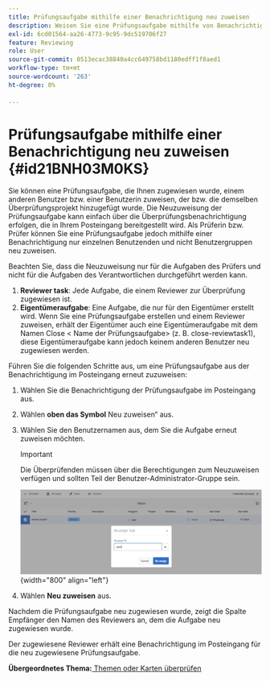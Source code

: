 ```yaml
---
title: Prüfungsaufgabe mithilfe einer Benachrichtigung neu zuweisen
description: Weisen Sie eine Prüfungsaufgabe mithilfe von Benachrichtigungen in AEM Guides neu zu. Wissen, wie Sie eine Reviewer-Aufgabe aus der Benachrichtigung im Posteingang neu zuweisen.
exl-id: 6cd01564-aa26-4773-9c95-9dc519706f27
feature: Reviewing
role: User
source-git-commit: 0513ecac38840a4cc649758bd1180edff1f8aed1
workflow-type: tm+mt
source-wordcount: '263'
ht-degree: 0%

---
```


# Prüfungsaufgabe mithilfe einer Benachrichtigung neu zuweisen {#id21BNH03M0KS}

Sie können eine Prüfungsaufgabe, die Ihnen zugewiesen wurde, einem anderen Benutzer bzw. einer Benutzerin zuweisen, der bzw. die demselben Überprüfungsprojekt hinzugefügt wurde. Die Neuzuweisung der Prüfungsaufgabe kann einfach über die Überprüfungsbenachrichtigung erfolgen, die in Ihrem Posteingang bereitgestellt wird. Als Prüferin bzw. Prüfer können Sie eine Prüfungsaufgabe jedoch mithilfe einer Benachrichtigung nur einzelnen Benutzenden und nicht Benutzergruppen neu zuweisen.

Beachten Sie, dass die Neuzuweisung nur für die Aufgaben des Prüfers und nicht für die Aufgaben des Verantwortlichen durchgeführt werden kann.

1. **Reviewer task**: Jede Aufgabe, die einem Reviewer zur Überprüfung zugewiesen ist.
1. **Eigentümeraufgabe**: Eine Aufgabe, die nur für den Eigentümer erstellt wird. Wenn Sie eine Prüfungsaufgabe erstellen und einem Reviewer zuweisen, erhält der Eigentümer auch eine Eigentümeraufgabe mit dem Namen Close &lt; Name der Prüfungsaufgabe\> \(z. B. close-reviewtask1\), diese Eigentümeraufgabe kann jedoch keinem anderen Benutzer neu zugewiesen werden.

Führen Sie die folgenden Schritte aus, um eine Prüfungsaufgabe aus der Benachrichtigung im Posteingang erneut zuzuweisen:

1. Wählen Sie die Benachrichtigung der Prüfungsaufgabe im Posteingang aus.
1. Wählen **oben das Symbol** Neu zuweisen“ aus.
1. Wählen Sie den Benutzernamen aus, dem Sie die Aufgabe erneut zuweisen möchten.

   >[!IMPORTANT]
   >
   > Die Überprüfenden müssen über die Berechtigungen zum Neuzuweisen verfügen und sollten Teil der Benutzer-Administrator-Gruppe sein.

   ![](images/reassign-user-inbox.png){width="800" align="left"}

1. Wählen **Neu zuweisen** aus.

Nachdem die Prüfungsaufgabe neu zugewiesen wurde, zeigt die Spalte Empfänger den Namen des Reviewers an, dem die Aufgabe neu zugewiesen wurde.

Der zugewiesene Reviewer erhält eine Benachrichtigung im Posteingang für die neu zugewiesene Prüfungsaufgabe.

**Übergeordnetes Thema:**[ Themen oder Karten überprüfen](review.md)
